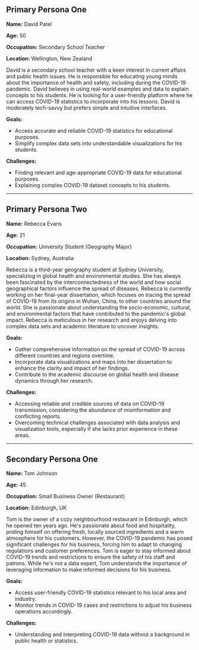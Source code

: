 ## Primary Persona One

**Name:** David Patel

**Age:** 50

**Occupation:** Secondary School Teacher

**Location:** Wellington, New Zealand

David is a secondary school teacher with a keen interest in current affairs and public health issues. He is responsible for educating young minds about the importance of health and safety, including during the COVID-19 pandemic. David believes in using real-world examples and data to explain concepts to his students. He is looking for a user-friendly platform where he can access COVID-19 statistics to incorporate into his lessons. David is moderately tech-savvy but prefers simple and intuitive interfaces.

**Goals:**

- Access accurate and reliable COVID-19 statistics for educational purposes.
- Simplify complex data sets into understandable visualizations for his students.

**Challenges:**

- Finding relevant and age-appropriate COVID-19 data for educational purposes.
- Explaining complex COVID-19 dataset concepts to his students.

---

## Primary Persona Two

**Name:** Rebecca Evans

**Age:** 21

**Occupation:** University Student (Geography Major)

**Location:** Sydney, Australia

Rebecca is a third-year geography student at Sydney University, specializing in global health and environmental studies. She has always been fascinated by the interconnectedness of the world and how social geographical factors influence the spread of diseases. Rebecca is currently working on her final-year dissertation, which focuses on tracing the spread of COVID-19 from its origins in Wuhan, China, to other countries around the world. She is passionate about understanding the socio-economic, cultural, and environmental factors that have contributed to the pandemic's global impact. Rebecca is meticulous in her research and enjoys delving into complex data sets and academic literature to uncover insights.

**Goals:**

- Gather comprehensive information on the spread of COVID-19 across different countries and regions overtime.
- Incorporate data visualizations and maps into her dissertation to enhance the clarity and impact of her findings.
- Contribute to the academic discourse on global health and disease dynamics through her research.

**Challenges:**

- Accessing reliable and credible sources of data on COVID-19 transmission, considering the abundance of misinformation and conflicting reports.
- Overcoming technical challenges associated with data analysis and visualization tools, especially if she lacks prior experience in these areas.

---

## Secondary Persona One

**Name:** Tom Johnson

**Age:** 45

**Occupation:** Small Business Owner (Restaurant)

**Location:** Edinburgh, UK

Tom is the owner of a cozy neighbourhood restaurant in Edinburgh, which he opened ten years ago. He's passionate about food and hospitality, priding himself on offering fresh, locally sourced ingredients and a warm atmosphere for his customers. However, the COVID-19 pandemic has posed significant challenges for his business, forcing him to adapt to changing regulations and customer preferences. Tom is eager to stay informed about COVID-19 trends and restrictions to ensure the safety of his staff and patrons. While he's not a data expert, Tom understands the importance of leveraging information to make informed decisions for his business.

**Goals:**

- Access user-friendly COVID-19 statistics relevant to his local area and industry.
- Monitor trends in COVID-19 cases and restrictions to adjust his business operations accordingly.

**Challenges:**

- Understanding and interpreting COVID-19 data without a background in public health or statistics.

